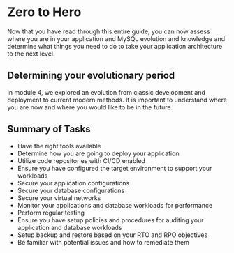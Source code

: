 # Zero to Hero

Now that you have read through this entire guide, you can now assess where you are in your application and MySQL evolution and knowledge and determine what things you need to do to take your application architecture to the next level.

## Determining your evolutionary period

In module 4, we explored an evolution from classic development and deployment to current modern methods.  It is important to understand where you are now and where you would like to be in the future.

## Summary of Tasks

- Have the right tools available
- Determine how you are going to deploy your application
- Utilize code repositories with CI/CD enabled
- Ensure you have configured the target environment to support your workloads
- Secure your application configurations
- Secure your database configurations
- Secure your virtual networks
- Monitor your applications and database workloads for performance
- Perform regular testing
- Ensure you have setup policies and procedures for auditing your application and database workloads
- Setup backup and restore based on your RTO and RPO objectives
- Be familiar with potential issues and how to remediate them